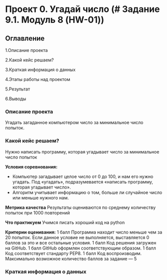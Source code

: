 # Проект 0. Угадай число  (# Задание 9.1. Модуль 8 (HW-01))


## Оглавление

1.Описание проекта

2.Какой кейс решаем?

3.Краткая информация о данных

4.Этапы работы над проектом

5.Результат 

6.Выводы

### Описание проекта
Угадать загаданное компьютером число за минимальное число попыток.


### Какой кейс решаем?
Нужно написать программу, которая угадывает число за минимальное число попыток

**Условия соревнования:**
- Компьютер загадывает целое число от 0 до 100, и нам его нужно угадать. Под «угадать», подразумевается «написать программу, которая угадывает число».
- Алгоритм учитывает информацию о том, больше ли случайное число или меньше нужного нам.


**Метрика качества**
Результаты оцениваются по среднему количеству попыток при 1000 повторений

**Что практикуем**
Учимся писать хороший код на руthon

**Критерии оценивания:**
1 балл 	Программа находит число меньше чем за 20 попыток. Если данное условие не выполняется,
 выставляется 0 баллов за это и все остальные условия.
1 балл 	Код решения загружен на GitHub.
1 балл 	GitHub оформлен соответствующим образом.
1 балл 	Код соответствует стандарту PEP8.
1 балл 	Код воспроизводим.
Максимально возможное количество баллов за задание — 5

### Краткая информация о данных

